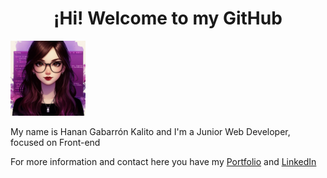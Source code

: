 <h1 style="text-align: center;">¡Hi! Welcome to my GitHub</h1>
<img src="avatar_readme_github.jpeg" alt="Hanan Gabarron Avatar" style="height:120px;"/>
<p>My name is Hanan Gabarrón Kalito and I'm a Junior Web Developer, focused on Front-end</p>
<p>For more information and contact here you have my <a href="https://portfolio-hanangk.vercel.app">Portfolio</a> and <a href="https://linkedin.com/in/hanangabarron">LinkedIn</a></p>
